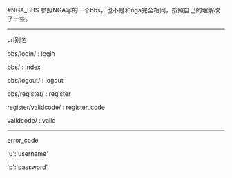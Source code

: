 #NGA_BBS
参照NGA写的一个bbs，也不是和nga完全相同，按照自己的理解改了一些。

---
url别名

bbs/login/ : login

bbs/ : index

bbs/logout/ : logout

bbs/register/ : register

register/validcode/ : register_code

validcode/ : valid

---
error_code

'u':'username'

'p':'password'
